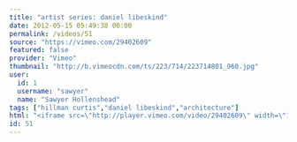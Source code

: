 ```yaml
---
title: "artist series: daniel libeskind"
date: 2012-05-15 05:49:38 00:00
permalink: /videos/51
source: "https://vimeo.com/29402609"
featured: false
provider: "Vimeo"
thumbnail: "http://b.vimeocdn.com/ts/223/714/223714801_960.jpg"
user:
  id: 1
  username: "sawyer"
  name: "Sawyer Hollenshead"
tags: ["hillman curtis","daniel libeskind","architecture"]
html: "<iframe src=\"http://player.vimeo.com/video/29402609\" width=\"1280\" height=\"720\" frameborder=\"0\" webkitAllowFullScreen mozallowfullscreen allowFullScreen></iframe>"
id: 51
---
```


